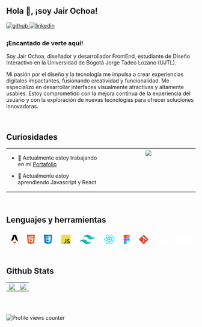 ## Hola 👋, ¡soy Jair Ochoa!

<a href="https://github.com/Smallyae" target="_blank">
<img src=https://img.shields.io/badge/github-%2324292e.svg?&style=for-the-badge&logo=github&logoColor=white alt=github style="margin-bottom: 5px;" />
</a>
<a href="https://linkedin.com/in/jair-ochoa" target="_blank">
<img src=https://img.shields.io/badge/linkedin-%231E77B5.svg?&style=for-the-badge&logo=linkedin&logoColor=white alt=linkedin style="margin-bottom: 5px;" />
</a>

### ¡Encantado de verte aquí!

Soy Jair Ochoa, diseñador y desarrollador FrontEnd, estudiante de Diseño Interactivo en la Universidad de Bogotá Jorge Tadeo Lozano (UJTL).

Mi pasión por el diseño y la tecnología me impulsa a crear experiencias digitales impactantes, fusionando creatividad y funcionalidad. Me especializo en desarrollar interfaces visualmente atractivas y altamente usables. Estoy comprometido con la mejora continua de la experiencia del usuario y con la exploración de nuevas tecnologías para ofrecer soluciones innovadoras.

<br/>

## Curiosidades

<table><tr><td valign="top" width="50%">

- 🔭 Actualmente estoy trabajando en mi [Portafolio](https://jair.pages.dev)

- 🌱 Actualmente estoy aprendiendo Javascript y React

</td><td valign="top" width="50%">

<div align="center">
<img src="https://i.pinimg.com/originals/74/63/59/74635989b770a38189fff31a8ef152ea.gif" align="center" style="width: 100%" />
</div>

</td></tr></table>

<br/>

## Lenguajes y herramientas

<div align="center">  
<a href="https://en.wikipedia.org/wiki/HTML5" target="_blank"><img style="margin: 10px" src="Imagenes/astro.svg" alt="HTML5" height="25" /></a>  
<a href="https://en.wikipedia.org/wiki/HTML5" target="_blank"><img style="margin: 10px" src="Imagenes/html5.svg" alt="HTML5" height="25" /></a> 
<a href="https://en.wikipedia.org/wiki/HTML5" target="_blank"><img style="margin: 10px" src="Imagenes/css.svg" alt="HTML5" height="25" /></a> 
<a href="https://en.wikipedia.org/wiki/HTML5" target="_blank"><img style="margin: 10px" src="Imagenes/javascript.svg" alt="HTML5" height="25" /></a>
<a href="https://en.wikipedia.org/wiki/HTML5" target="_blank"><img style="margin: 10px" src="Imagenes/tailwindcss.svg" alt="HTML5" height="25" /></a>  
<a href="https://en.wikipedia.org/wiki/HTML5" target="_blank"><img style="margin: 10px" src="Imagenes/react.svg" alt="HTML5" height="25" /></a> 
<a href="https://en.wikipedia.org/wiki/HTML5" target="_blank"><img style="margin: 10px" src="Imagenes/figma.svg" alt="HTML5" height="25" /></a> 
<a href="https://en.wikipedia.org/wiki/HTML5" target="_blank"><img style="margin: 10px" src="Imagenes/git.svg" alt="HTML5" height="25" /></a> 
<a href="https://en.wikipedia.org/wiki/HTML5" target="_blank"><img style="margin: 10px" src="Imagenes/unity.svg" alt="HTML5" height="25" /></a> 
<a href="https://en.wikipedia.org/wiki/HTML5" target="_blank"><img style="margin: 10px" src="Imagenes/markdown-dark.svg" alt="HTML5" height="25" /></a> 
</div>

<br/>

## Github Stats

<table><tr><td valign="top" width="50%">

<img src="https://github-readme-stats.vercel.app/api?username=Smallyae&show_icons=true&count_private=true&hide_border=true" align="left" style="width: 100%" />

</td><td valign="top" width="50%">

<img src="https://github-readme-stats.vercel.app/api/top-langs/?username=Smallyae&hide_border=true&layout=compact" align="left" style="width: 100%" />

</td></tr></table>

<br/>

<br/>

![Profile views counter](https://komarev.com/ghpvc/?username=Smallyae&&style=flat-square)

<br/>

<br />
